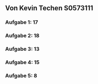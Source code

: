 ## Von Kevin Techen S0573111

### Aufgabe 1: 17
### Aufgabe 2: 18
### Aufgabe 3: 13
### Aufgabe 4: 15
### Aufgabe 5: 8